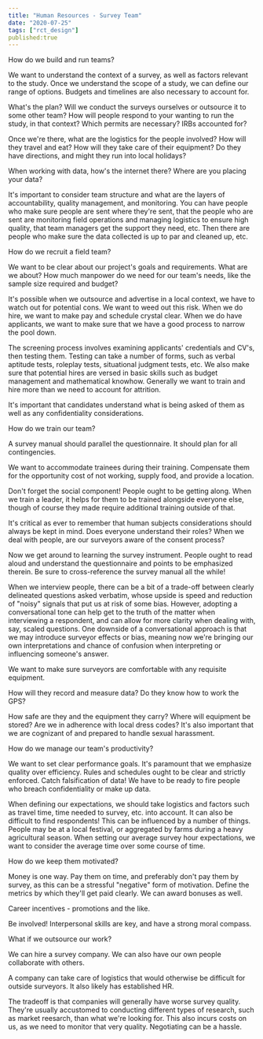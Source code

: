 ```yaml
---
title: "Human Resources - Survey Team"
date: "2020-07-25"
tags: ["rct_design"]
published:true
---
```


How do we build and run teams?

We want to understand the context of a survey, as well as factors relevant to the study. Once we understand the scope of a study, we can define our range of options. Budgets and timelines are also necessary to account for.

What's the plan? Will we conduct the surveys ourselves or outsource it to some other team? How will people respond to your wanting to run the study, in that context? Which permits are necessary? IRBs accounted for?

Once we're there, what are the logistics for the people involved? How will they travel and eat? How will they take care of their equipment? Do they have directions, and might they run into local holidays?

When working with data, how's the internet there? Where are you placing your data?

It's important to consider team structure and what are the layers of accountability, quality management, and monitoring. You can have people who make sure people are sent where they're sent, that the people who are sent are monitoring field operations and managing logistics to ensure high quality, that team managers get the support they need, etc. Then there are people who make sure the data collected is up to par and cleaned up, etc.

How do we recruit a field team?

We want to be clear about our project's goals and requirements. What are we about? How much manpower do we need for our team's needs, like the sample size required and budget?

It's possible when we outsource and advertise in a local context, we have to watch out for potential cons. We want to weed out this risk. When we do hire, we want to make pay and schedule crystal clear. When we do have applicants, we want to make sure that we have a good process to narrow the pool down.

The screening process involves examining applicants' credentials and CV's, then testing them. Testing can take a number of forms, such as verbal aptitude tests, roleplay tests, situational judgment tests, etc. We also make sure that potential hires are versed in basic skills such as budget management and mathematical knowhow. Generally we want to train and hire more than we need to account for attrition.

It's important that candidates understand what is being asked of them as well as any confidentiality considerations.

How do we train our team?

A survey manual should parallel the questionnaire. It should plan for all contingencies.

We want to accommodate trainees during their training. Compensate them for the opportunity cost of not working, supply food, and provide a location.

Don't forget the social component! People ought to be getting along. When we train a leader, it helps for them to be trained alongside everyone else, though of course they made require additional training outside of that.

It's critical as ever to remember that human subjects considerations should always be kept in mind. Does everyone understand their roles?  When we deal with people, are our surveyors aware of the consent process?

Now we get around to learning the survey instrument. People ought to read aloud and understand the questionnaire and points to be emphasized therein. Be sure to cross-reference the survey manual all the while!

When we interview people, there can be a bit of a trade-off between clearly delineated questions asked verbatim, whose upside is speed and reduction of "noisy" signals that put us at risk of some bias. However, adopting a conversational tone can help get to the truth of the matter when interviewing a respondent, and can allow for more clarity when dealing with, say, scaled questions. One downside of a conversational approach is that we may introduce surveyor effects or bias, meaning now we're bringing our own interpretations and chance of confusion when interpreting or influencing someone's answer.

We want to make sure surveyors are comfortable with any requisite equipment.

How will they record and measure data? Do they know how to work the GPS?

How safe are they and the equipment they carry? Where will equipment be stored? Are we in adherence with local dress codes? It's also important that we are cognizant of and prepared to handle sexual harassment.

How do we manage our team's productivity?

We want to set clear performance goals. It's paramount that we emphasize quality over efficiency. Rules and schedules ought to be clear and strictly enforced. Catch falsification of data! We have to be ready to fire people who breach confidentiality or make up data.

When defining our expectations, we should take logistics and factors such as travel time, time needed to survey, etc. into account. It can also be difficult to find respondents! This can be influenced by a number of things. People may be at a local festival, or aggregated by farms during a heavy agricultural season. When setting our average survey hour expectations, we want to consider the average time over some course of time.

How do we keep them motivated?

Money is one way. Pay them on time, and preferably don't pay them by survey, as this can be a stressful "negative" form of motivation. Define the metrics by which they'll get paid clearly. We can award bonuses as well.

Career incentives - promotions and the like.

Be involved! Interpersonal skills are key, and have a strong moral compass.

What if we outsource our work?

We can hire a survey company. We can also have our own people collaborate with others.

A company can take care of logistics that would otherwise be difficult for outside surveyors. It also likely has established HR.

The tradeoff is that companies will generally have worse survey quality. They're usually accustomed to conducting different types of research, such as market reesarch, than what we're looking for. This also incurs costs on us, as we need to monitor that very quality. Negotiating can be a hassle.
